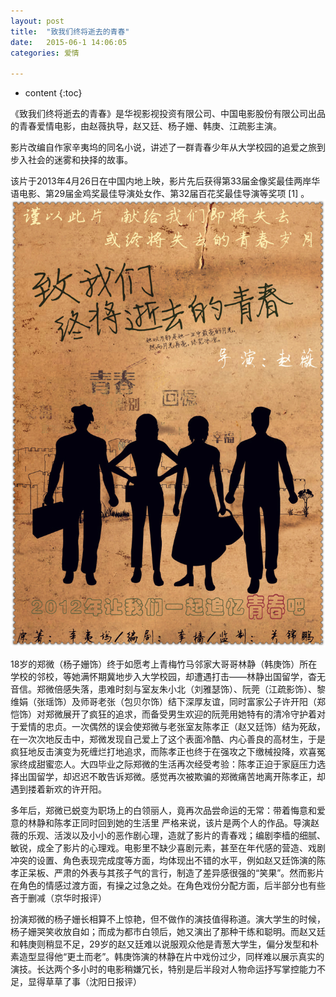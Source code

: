 ```yaml
---
layout: post
title:  "致我们终将逝去的青春"
date:   2015-06-1 14:06:05
categories: 爱情

---
```


* content
{:toc}


《致我们终将逝去的青春》是华视影视投资有限公司、中国电影股份有限公司出品的青春爱情电影，由赵薇执导，赵又廷、杨子姗、韩庚、江疏影主演。

影片改编自作家辛夷坞的同名小说，讲述了一群青春少年从大学校园的追爱之旅到步入社会的迷雾和抉择的故事。

该片于2013年4月26日在中国内地上映，影片先后获得第33届金像奖最佳两岸华语电影、第29届金鸡奖最佳导演处女作、第32届百花奖最佳导演等奖项 [1]  。
![image](https://github.com/double-digit/double-digit.github.io/raw/master/10.jpg)




18岁的郑微（杨子姗饰）终于如愿考上青梅竹马邻家大哥哥林静（韩庚饰）所在学校的邻校，等她满怀期冀地步入大学校园，却遭遇打击——林静出国留学，杳无音信。郑微倍感失落，患难时刻与室友朱小北（刘雅瑟饰）、阮莞（江疏影饰）、黎维娟（张瑶饰）及师哥老张（包贝尔饰）结下深厚友谊，同时富家公子许开阳（郑恺饰）对郑微展开了疯狂的追求，而备受男生欢迎的阮莞用她特有的清冷守护着对于爱情的忠贞。一次偶然的误会使郑微与老张室友陈孝正（赵又廷饰）结为死敌，在一次次地反击中，郑微发现自己爱上了这个表面冷酷、内心善良的高材生，于是疯狂地反击演变为死缠烂打地追求，而陈孝正也终于在强攻之下缴械投降，欢喜冤家终成甜蜜恋人。大四毕业之际郑微的生活再次经受考验：陈孝正迫于家庭压力选择出国留学，却迟迟不敢告诉郑微。感觉再次被欺骗的郑微痛苦地离开陈孝正，却遇到搂着新欢的许开阳。

多年后，郑微已蜕变为职场上的白领丽人，竟再次品尝命运的无常：带着悔意和爱意的林静和陈孝正同时回到她的生活里 
严格来说，该片是两个人的作品。导演赵薇的乐观、活泼以及小小的恶作剧心理，造就了影片的青春戏；编剧李樯的细腻、敏锐，成全了影片的心理戏。电影里不缺少喜剧元素，甚至在年代感的营造、戏剧冲突的设置、角色表现完成度等方面，均体现出不错的水平，例如赵又廷饰演的陈孝正呆板、严肃的外表与其孩子气的言行，制造了差异感很强的“笑果”。然而影片在角色的情感过渡方面，有操之过急之处。在角色戏份分配方面，后半部分也有些吝于删减（京华时报评）

扮演郑微的杨子姗长相算不上惊艳，但不做作的演技值得称道。演大学生的时候，杨子姗哭笑收放自如；而成为都市白领后，她又演出了那种干练和聪明。而赵又廷和韩庚则稍显不足，29岁的赵又廷难以说服观众他是青葱大学生，偏分发型和朴素造型显得他“更土而老”。韩庚饰演的林静在片中戏份过少，同样难以展示真实的演技。长达两个多小时的电影稍嫌冗长，特别是后半段对人物命运抒写掌控能力不足，显得草草了事（沈阳日报评）

